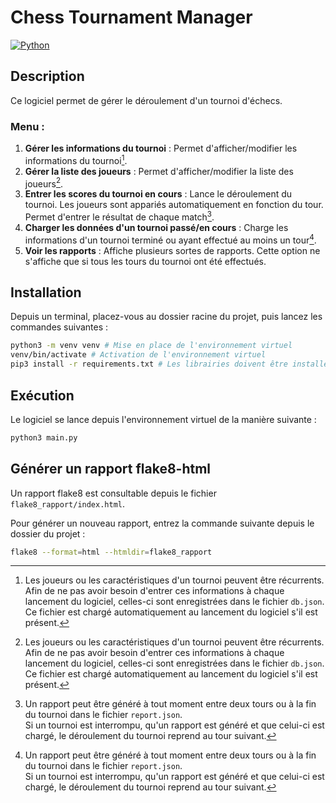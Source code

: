 # Chess Tournament Manager
[![Python](https://badgen.net/badge/Python/3.8/blue)](https://www.python.org/)
## Description
Ce logiciel permet de gérer le déroulement d'un tournoi d'échecs.

### Menu :
1. **Gérer les informations du tournoi** : Permet d'afficher/modifier les informations du tournoi[^1].
2. **Gérer la liste des joueurs** : Permet d'afficher/modifier la liste des joueurs[^1].
3. **Entrer les scores du tournoi en cours** : Lance le déroulement du tournoi. Les joueurs sont appariés automatiquement en fonction du tour. Permet d'entrer le résultat de chaque match[^2].
4. **Charger les données d'un tournoi passé/en cours** : Charge les informations d'un tournoi terminé ou ayant effectué au moins un tour[^2].
5. **Voir les rapports** : Affiche plusieurs sortes de rapports. Cette option ne s'affiche que si tous les tours du tournoi ont été effectués.

## Installation
Depuis un terminal, placez-vous au dossier racine du projet, puis lancez les commandes suivantes :
```bash
python3 -m venv venv # Mise en place de l'environnement virtuel
venv/bin/activate # Activation de l'environnement virtuel
pip3 install -r requirements.txt # Les librairies doivent être installées depuis l'environnement virtuel.
```
## Exécution
Le logiciel se lance depuis l'environnement virtuel de la manière suivante :
```bash
python3 main.py
```
## Générer un rapport flake8-html
Un rapport flake8 est consultable depuis le fichier ```flake8_rapport/index.html```.

Pour générer un nouveau rapport, entrez la commande suivante depuis le dossier du projet :
```bash
flake8 --format=html --htmldir=flake8_rapport
```
[^1]: Les joueurs ou les caractéristiques d'un tournoi peuvent être récurrents. Afin de ne pas avoir besoin d'entrer ces informations à chaque lancement du logiciel, celles-ci sont enregistrées dans le fichier ```db.json```. Ce fichier est chargé automatiquement au lancement du logiciel s'il est présent.
[^2]: Un rapport peut être généré à tout moment entre deux tours ou à la fin du tournoi dans le fichier ```report.json```.\
Si un tournoi est interrompu, qu'un rapport est généré et que celui-ci est chargé, le déroulement du tournoi reprend au tour suivant.
